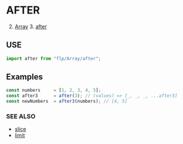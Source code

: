 # AFTER

2. [Array](../README.md)
    3. [after](./README.md)


## USE 

```javascript
import after from "flp/Array/after";
```

## Examples

```javascript
const numbers     = [1, 2, 3, 4, 5];
const after3      = after(3); // (values) => [_, _, _, ...after3]
const newNumbers  = after3(numbers); // [4, 5]
```

### SEE ALSO

- [slice](../slice/README.md)
- [limit](../limit/README.md)
